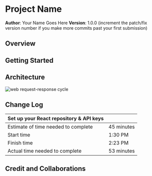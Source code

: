 # Project Name

**Author**: Your Name Goes Here
**Version**: 1.0.0 (increment the patch/fix version number if you make more commits past your first submission)

## Overview
<!-- Provide a high level overview of what this application is and why you are building it, beyond the fact that it's an assignment for this class. (i.e. What's your problem domain?) -->

## Getting Started
<!-- What are the steps that a user must take in order to build this app on their own machine and get it running? -->

## Architecture
<!-- Provide a detailed description of the application design. What technologies (languages, libraries, etc) you're using, and any other relevant design information. -->
![web request-response cycle](https://drive.google.com/file/d/1WEFXPBRqMY3SyXnAmwovbx8Q8F85OjnD/view?usp=sharing)

## Change Log

|Set up your React repository & API keys||
|---|---|
|Estimate of time needed to complete|45 minutes|
|Start time|1:30 PM|
|Finish time|2:23 PM|
|Actual time needed to complete|53 minutes|

## Credit and Collaborations
<!-- Give credit (and a link) to other people or resources that helped you build this application. -->